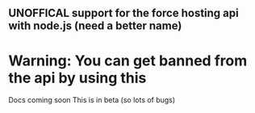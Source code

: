 ## UNOFFICAL support for the force hosting api with node.js (need a better name)
# Warning: You can get banned from the api by using this 
Docs coming soon
This is in beta (so lots of bugs)